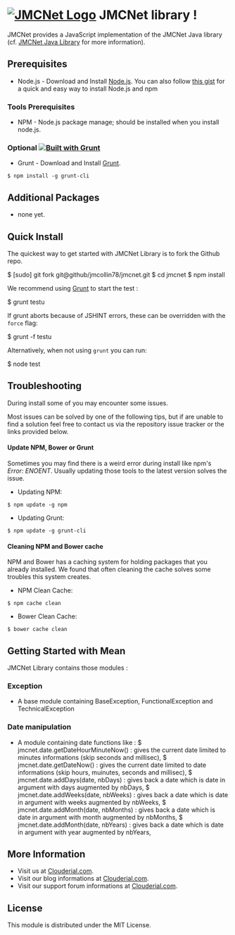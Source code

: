# [![JMCNet Logo](https://code.google.com/p/jmcnet/logo)](https://github.com/jmcollin78/jmcnet/) JMCNet library !

JMCNet provides a JavaScript implementation of the JMCNet Java library (cf. [JMCNet Java Library](https://code.google.com/p/jmcnet/) for more information).

## Prerequisites
* Node.js - Download and Install [Node.js](http://www.nodejs.org/download/). You can also follow [this gist](https://gist.github.com/isaacs/579814) for a quick and easy way to install Node.js and npm

### Tools Prerequisites
* NPM - Node.js package manage; should be installed when you install node.js.

### Optional [![Built with Grunt](https://cdn.gruntjs.com/builtwith.png)](http://gruntjs.com/)
* Grunt - Download and Install [Grunt](http://gruntjs.com).
```
$ npm install -g grunt-cli
```

## Additional Packages
* none yet.

## Quick Install
The quickest way to get started with JMCNet Library is to fork the Github repo.

$ [sudo] git fork git@github/jmcollin78/jmcnet.git
$ cd jmcnet
$ npm install

We recommend using [Grunt](https://github.com/gruntjs/grunt-cli) to start the test :

$ grunt testu

If grunt aborts because of JSHINT errors, these can be overridden with the `force` flag:

$ grunt -f testu

Alternatively, when not using `grunt` you can run:

$ node test

## Troubleshooting
During install some of you may encounter some issues.

Most issues can be solved by one of the following tips, but if are unable to find a solution feel free to contact us via the repository issue tracker or the links provided below.

#### Update NPM, Bower or Grunt
Sometimes you may find there is a weird error during install like npm's *Error: ENOENT*. Usually updating those tools to the latest version solves the issue.

* Updating NPM:
```
$ npm update -g npm
```

* Updating Grunt:
```
$ npm update -g grunt-cli
```

#### Cleaning NPM and Bower cache
NPM and Bower has a caching system for holding packages that you already installed.
We found that often cleaning the cache solves some troubles this system creates.

* NPM Clean Cache:
```
$ npm cache clean
```

* Bower Clean Cache:
```
$ bower cache clean
```

## Getting Started with Mean
JMCNet Library contains those modules :

### Exception
* A base module containing BaseException, FunctionalException and TechnicalException

### Date manipulation
* A module containing date functions like :
$ jmcnet.date.getDateHourMinuteNow() : gives the current date limited to minutes informations (skip seconds and millisec),
$ jmcnet.date.getDateNow() : gives the current date limited to date informations (skip hours, muinutes, seconds and millisec),
$ jmcnet.date.addDays(date, nbDays) : gives back a date which is date in argument with days augmented by nbDays,
$ jmcnet.date.addWeeks(date, nbWeeks) : gives back a date which is date in argument with weeks augmented by nbWeeks,
$ jmcnet.date.addMonth(date, nbMonths) : gives back a date which is date in argument with month augmented by nbMonths,
$ jmcnet.date.addMonth(date, nbYears) : gives back a date which is date in argument with year augmented by nbYears,

## More Information
* Visit us at [Clouderial.com](http://clouderial.com/).
* Visit our blog informations at [Clouderial.com](http://clouderial.com/blog).
* Visit our support forum informations at [Clouderial.com](http://clouderial.com/forum).

## License
This module is distributed under the MIT License.
